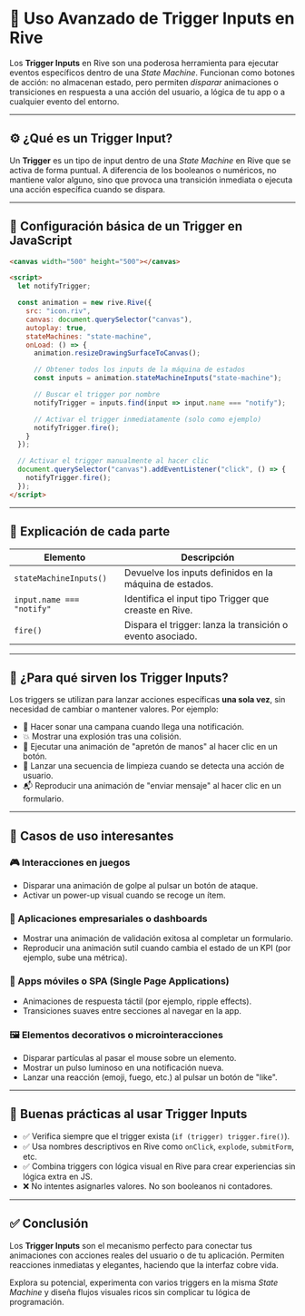 # 🚀 Uso Avanzado de Trigger Inputs en Rive

Los **Trigger Inputs** en Rive son una poderosa herramienta para ejecutar eventos específicos dentro de una *State Machine*. Funcionan como botones de acción: no almacenan estado, pero permiten *disparar* animaciones o transiciones en respuesta a una acción del usuario, a lógica de tu app o a cualquier evento del entorno.

---

## ⚙️ ¿Qué es un Trigger Input?

Un **Trigger** es un tipo de input dentro de una *State Machine* en Rive que se activa de forma puntual. A diferencia de los booleanos o numéricos, no mantiene valor alguno, sino que provoca una transición inmediata o ejecuta una acción específica cuando se dispara.

---

## 🔧 Configuración básica de un Trigger en JavaScript

```html
<canvas width="500" height="500"></canvas>

<script>
  let notifyTrigger;

  const animation = new rive.Rive({
    src: "icon.riv",
    canvas: document.querySelector("canvas"),
    autoplay: true,
    stateMachines: "state-machine",
    onLoad: () => {
      animation.resizeDrawingSurfaceToCanvas();

      // Obtener todos los inputs de la máquina de estados
      const inputs = animation.stateMachineInputs("state-machine");

      // Buscar el trigger por nombre
      notifyTrigger = inputs.find(input => input.name === "notify");

      // Activar el trigger inmediatamente (solo como ejemplo)
      notifyTrigger.fire();
    }
  });

  // Activar el trigger manualmente al hacer clic
  document.querySelector("canvas").addEventListener("click", () => {
    notifyTrigger.fire();
  });
</script>
```

---

## 📖 Explicación de cada parte

| Elemento | Descripción |
|---------|-------------|
| `stateMachineInputs()` | Devuelve los inputs definidos en la máquina de estados. |
| `input.name === "notify"` | Identifica el input tipo Trigger que creaste en Rive. |
| `fire()` | Dispara el trigger: lanza la transición o evento asociado. |

---

## 🧠 ¿Para qué sirven los Trigger Inputs?

Los triggers se utilizan para lanzar acciones específicas **una sola vez**, sin necesidad de cambiar o mantener valores. Por ejemplo:

- 🔔 Hacer sonar una campana cuando llega una notificación.
- 💥 Mostrar una explosión tras una colisión.
- 🧤 Ejecutar una animación de "apretón de manos" al hacer clic en un botón.
- 🧼 Lanzar una secuencia de limpieza cuando se detecta una acción de usuario.
- 📬 Reproducir una animación de "enviar mensaje" al hacer clic en un formulario.

---

## 🧪 Casos de uso interesantes

### 🎮 Interacciones en juegos
- Disparar una animación de golpe al pulsar un botón de ataque.
- Activar un power-up visual cuando se recoge un ítem.

### 💼 Aplicaciones empresariales o dashboards
- Mostrar una animación de validación exitosa al completar un formulario.
- Reproducir una animación sutil cuando cambia el estado de un KPI (por ejemplo, sube una métrica).

### 📱 Apps móviles o SPA (Single Page Applications)
- Animaciones de respuesta táctil (por ejemplo, ripple effects).
- Transiciones suaves entre secciones al navegar en la app.

### 🖼️ Elementos decorativos o microinteracciones
- Disparar partículas al pasar el mouse sobre un elemento.
- Mostrar un pulso luminoso en una notificación nueva.
- Lanzar una reacción (emoji, fuego, etc.) al pulsar un botón de "like".

---

## 🚦 Buenas prácticas al usar Trigger Inputs

- ✅ Verifica siempre que el trigger exista (`if (trigger) trigger.fire()`).
- ✅ Usa nombres descriptivos en Rive como `onClick`, `explode`, `submitForm`, etc.
- ✅ Combina triggers con lógica visual en Rive para crear experiencias sin lógica extra en JS.
- ❌ No intentes asignarles valores. No son booleanos ni contadores.

---

## ✅ Conclusión

Los **Trigger Inputs** son el mecanismo perfecto para conectar tus animaciones con acciones reales del usuario o de tu aplicación. Permiten reacciones inmediatas y elegantes, haciendo que la interfaz cobre vida.

Explora su potencial, experimenta con varios triggers en la misma *State Machine* y diseña flujos visuales ricos sin complicar tu lógica de programación.



